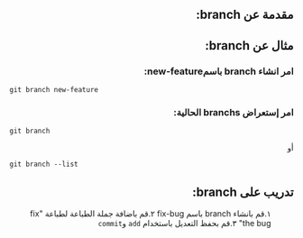 <div dir="rtl" align="right">

<h2>مقدمة عن branch:</h2>

<h2>مثال عن branch:</h2>

### امر انشاء branch باسمnew-feature:


<div dir="ltr" align="left">

```git
git branch new-feature
```
</div>

### امر إستعراض branchs الحالية:

<div dir="ltr" align="left">


```git
git branch 
```

<div dir="rtl" align="right"> أو </div>

```git
git branch --list
```

</div>

<h2>تدريب على branch:</h2>
<ol>
  
١.قم بانشاء branch باسم fix-bug
٢.قم باضافة جملة الطباعة لطباعة "fix the bug"
٣.قم بحفظ التعديل باستخدام `add` و`commit`
</div>
